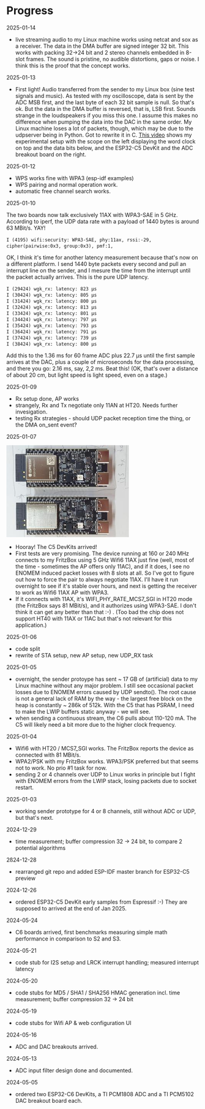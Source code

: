 # Progress 

2025-01-14

 * live streaming audio to my Linux machine works using netcat and sox as a receiver. The data in the DMA buffer are signed integer 32 bit. This works with packing 32->24 bit and 2 stereo channels embedded in 8-slot frames.  The sound is pristine, no audible distortions, gaps or noise. I think this is the proof that the concept works. 

2025-01-13

 * First light! Audio transferred from the sender to my Linux box (sine test signals and music). As tested with my oscilloscope, data is sent by the ADC MSB first, and the last byte of each 32 bit sample is null. So that's ok. But the data in the DMA buffer is reversed, that is, LSB first. Sounds strange in the loudspeakers if you miss this one. I assume this makes no difference when pumping the data into the DAC in the same order. My Linux machine loses a lot of packets, though, which may be due to the udpserver being in Python. Got to rewrite it in C. [This video](https://youtu.be/FOIhJvwpMKE) shows my experimental setup with the scope on the left displaying the word clock on top and the data bits below, and the ESP32-C5 DevKit and the ADC breakout board on the right. 

2025-01-12

 * WPS works fine with WPA3 (esp-idf examples)
 * WPS pairing and normal operation work. 
 * automatic free channel search works. 

2025-01-10

The two boards now talk exclusively 11AX with WPA3-SAE in 5 GHz. According to iperf, the UDP data rate with a payload of 1440 bytes is around 63 MBit/s. YAY! 

    I (4195) wifi:security: WPA3-SAE, phy:11ax, rssi:-29, cipher(pairwise:0x3, group:0x3), pmf:1, 

OK, I think it's time for another latency measurement because that's now on a different platform. I send 1440 byte packets every second and pull an interrupt line on the sender, and I mesure the time from the interrupt until the packet actually arrives. This is the pure UDP latency. 

    I (29424) wgk_rx: latency: 823 µs
    I (30424) wgk_rx: latency: 805 µs
    I (31424) wgk_rx: latency: 800 µs
    I (32424) wgk_rx: latency: 813 µs
    I (33424) wgk_rx: latency: 801 µs
    I (34424) wgk_rx: latency: 797 µs
    I (35424) wgk_rx: latency: 793 µs
    I (36424) wgk_rx: latency: 791 µs
    I (37424) wgk_rx: latency: 739 µs
    I (38424) wgk_rx: latency: 800 µs

Add this to the 1.36 ms for 60 frame ADC plus 22.7 µs until the first sample arrives at the DAC, plus a couple of microseconds for the data processing, and there you go: 2.16 ms, say, 2,2 ms. Beat this! (OK, that's over a distance of about 20 cm, but light speed is light speed, even on a stage.) 
 
2025-01-09

 * Rx setup done, AP works
 * strangely, Rx and Tx negotiate only 11AN at HT20. Needs further invesigation. 
 * testing Rx strategies - should UDP packet reception time the thing, or the DMA on_sent event? 

2025-01-07

![ESP32-C5 Devkits](devkits.jpg)

 * Hooray! The C5 DevKits arrived! 
 * First tests are very promising. The device running at 160 or 240 MHz connects to my FritzBox using 5 GHz Wifi6 11AX just fine (well, most of the time - sometimes the AP offers only 11AC), and if it does, I see no ENOMEM induced packet losses with 8 slots at all. So I've got to figure out how to force the pair to always negotiate 11AX. I'll have it run overnight to see if it's stable over hours, and next is getting the receiver to work as Wifi6 11AX AP with WPA3. 
 * If it connects with 11AX, it's WIFI_PHY_RATE_MCS7_SGI in HT20 mode (the FritzBox says 81 MBit/s), and it authorizes using WPA3-SAE. I don't think it can get any better than that :-) . (Too bad the chip does not support HT40 with 11AX or 11AC but that's not relevant for this application.) 

2025-01-06

 * code split
 * rewrite of STA setup, new AP setup, new UDP_RX task

2025-01-05

 * overnight, the sender protoype has sent ~ 17 GB of (artificial) data to my Linux machine without any major problem. I still see occasional packet losses due to ENOMEM errors caused by UDP sendto(). The root cause is not a general lack of RAM by the way - the largest free block on the heap is constantly ~ 286k of 512k. With the C5 that has PSRAM, I need to make the LWIP buffers static anyway - we will see. 
 * when sending a continuous stream, the C6 pulls about 110-120 mA. The C5 will likely need a bit more due to the higher clock frequency. 

2025-01-04

 * Wifi6 with HT20 / MCS7_SGI works. The FritzBox reports the device as connected with 81 MBit/s. 
 * WPA2/PSK with my FritzBox works. WPA3/PSK preferred but that seems not to work. No prio #1 task for now.
 * sending 2 or 4 channels over UDP to Linux works in principle but I fight with ENOMEM errors from the LWIP stack, losing packets due to socket restart. 

2025-01-03

 * working sender prototype for 4 or 8 channels, still without ADC or UDP, but that's next. 

2024-12-29

 * time measurement; buffer compression 32 -> 24 bit, to compare 2 potential algorithms

2ß24-12-28

 * rearranged git repo and added ESP-IDF master branch for ESP32-C5 preview

2024-12-26

 * ordered ESP32-C5 DevKit early samples from Espressif :-) They are supposed to arrived at the end of Jan 2025. 

2024-05-24

 * C6 boards arrived, first benchmarks measuring simple math performance in comparison to S2 and S3. 

2024-05-21

 * code stub for I2S setup and LRCK interrupt handling; measured interrupt latency

2024-05-20

 * code stubs for MD5 / SHA1 / SHA256 HMAC generation incl. time measurement; buffer compression 32 -> 24 bit

2024-05-19

 * code stubs for Wifi AP & web configuration UI 

2024-05-16

 * ADC and DAC breakouts arrived. 

2024-05-13

 * ADC input filter design done and documented. 

2024-05-05

 * ordered two ESP32-C6 DevKits, a TI PCM1808 ADC and a TI PCM5102 DAC breakout board each.

